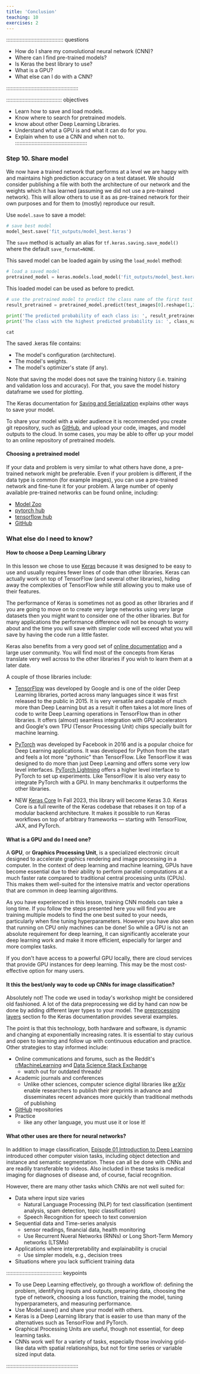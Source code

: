 ```yaml
---
title: 'Conclusion'
teaching: 10
exercises: 2
---
```


:::::::::::::::::::::::::::::::::::::: questions 

- How do I share my convolutional neural network (CNN)?
- Where can I find pre-trained models?
- Is Keras the best library to use?
- What is a GPU?
- What else can I do with a CNN?

::::::::::::::::::::::::::::::::::::::::::::::::

::::::::::::::::::::::::::::::::::::: objectives

- Learn how to save and load models.
- Know where to search for pretrained models.
- know about other Deep Learning Libraries.
- Understand what a GPU is and what it can do for you.
- Explain when to use a CNN and when not to.
::::::::::::::::::::::::::::::::::::::::::::::::


### Step 10. Share model

We now have a trained network that performs at a level we are happy with and maintains high prediction accuracy on a test dataset. We should consider publishing a file with both the architecture of our network and the weights which it has learned (assuming we did not use a pre-trained network). This will allow others to use it as as pre-trained network for their own purposes and for them to (mostly) reproduce our result.

Use `model.save` to save a model:

```python
# save best model
model_best.save('fit_outputs/model_best.keras')
```

The `save` method is actually an alias for `tf.keras.saving.save_model()` where the default `save_format=NONE`.

This saved model can be loaded again by using the `load_model` method:

```python
# load a saved model
pretrained_model = keras.models.load_model('fit_outputs/model_best.keras')
```

This loaded model can be used as before to predict.

```python
# use the pretrained model to predict the class name of the first test image
result_pretrained = pretrained_model.predict(test_images[0].reshape(1,32,32,3))

print('The predicted probability of each class is: ', result_pretrained.round(4))
print('The class with the highest predicted probability is: ', class_names[result_pretrained.argmax()])
```
```output
cat
```

The saved .keras file contains:

- The model's configuration (architecture).
- The model's weights.
- The model's optimizer's state (if any).

Note that saving the model does not save the training history (i.e. training and validation loss and accuracy). For that, you save the model history dataframe we used for plotting.

The Keras documentation for [Saving and Serialization] explains other ways to save your model.

To share your model with a wider audience it is recommended you create git repository, such as [GitHub], and upload your code, images, and model outputs to the cloud. In some cases, you may be able to offer up your model to an online repository of pretrained models.

#### Choosing a pretrained model

If your data and problem is very similar to what others have done, a pre-trained network might be preferable. Even if your problem is different, if the data type is common (for example images), you can use a pre-trained network and fine-tune it for your problem. A large number of openly available pre-trained networks can be found online, including:
- [Model Zoo]
- [pytorch hub] 
- [tensorflow hub]
- [GitHub]

### What else do I need to know?

#### How to choose a Deep Learning Library

In this lesson we chose to use [Keras] because it was designed to be easy to use and usually requires fewer lines of code than other libraries. Keras can actually work on top of TensorFlow (and several other libraries), hiding away the complexities of TensorFlow while still allowing you to make use of their features.

The performance of Keras is sometimes not as good as other libraries and if you are going to move on to create very large networks using very large datasets then you might want to consider one of the other libraries. But for many applications the performance difference will not be enough to worry about and the time you will save with simpler code will exceed what you will save by having the code run a little faster.

Keras also benefits from a very good set of [online documentation] and a large user community. You will find most of the concepts from Keras translate very well across to the other libraries if you wish to learn them at a later date.

A couple of those libraries include:

- [TensorFlow] was developed by Google and is one of the older Deep Learning libraries, ported across many languages since it was first released to the public in 2015. It is very versatile and capable of much more than Deep Learning but as a result it often takes a lot more lines of code to write Deep Learning operations in TensorFlow than in other libraries. It offers (almost) seamless integration with GPU accelerators and Google's own TPU (Tensor Processing Unit) chips specially built for machine learning.

- [PyTorch] was developed by Facebook in 2016 and is a popular choice for Deep Learning applications. It was developed for Python from the start and feels a lot more "pythonic" than TensorFlow. Like TensorFlow it was designed to do more than just Deep Learning and offers some very low level interfaces. [PyTorch Lightning] offers a higher level interface to PyTorch to set up experiments. Like TensorFlow it is also very easy to integrate PyTorch with a GPU. In many benchmarks it outperforms the other libraries.

- NEW [Keras Core] In Fall 2023, this library will become Keras 3.0. Keras Core is a full rewrite of the Keras codebase that rebases it on top of a modular backend architecture. It makes it possible to run Keras workflows on top of arbitrary frameworks — starting with TensorFlow, JAX, and PyTorch.


#### What is a GPU and do I need one?

A **GPU**, or **Graphics Processing Unit**, is a specialized electronic circuit designed to accelerate graphics rendering and image processing in a computer. In the context of deep learning and machine learning, GPUs have become essential due to their ability to perform parallel computations at a much faster rate compared to traditional central processing units (CPUs). This makes them well-suited for the intensive matrix and vector operations that are common in deep learning algorithms.

As you have experienced in this lesson, training CNN models can take a long time. If you follow the steps presented here you will find you are training multiple models to find the one best suited to your needs, particularly when fine tuning hyperparameters. However you have also seen that running on CPU only machines can be done! So while a GPU is not an absolute requirement for deep learning, it can significantly accelerate your deep learning work and make it more efficient, especially for larger and more complex tasks. 

If you don't have access to a powerful GPU locally, there are cloud services that provide GPU instances for deep learning. This may be the most cost-effective option for many users.

#### It this the best/only way to code up CNNs for image classification?

Absolutely not! The code we used in today's workshop might be considered old fashioned. A lot of the data preprocessing we did by hand can now be done by adding different layer types to your model. The [preprocessing layers] section fo the Keras documentation provides several examples.

The point is that this technology, both hardware and software, is dynamic and changing at exponentially increasing rates. It is essential to stay curious and open to learning and follow up with continuous education and practice. Other strategies to stay informed include:

 - Online communications and forums, such as the Reddit's [r/MachineLearning] and [Data Science Stack Exchange]
   - watch out for outdated threads!
 - Academic journals and conferences
   - Unlike other sciences, computer science digital libraries like [arXiv] enable researchers to publish their preprints in advance and disseminates recent advances more quickly than traditional methods of publishing
 - [GitHub] repositories
 - Practice
   - like any other language, you must use it or lose it!

#### What other uses are there for neural networks?

In addition to image classification, [Episode 01 Introduction to Deep Learning](episodes/01-introduction.md) introduced other computer vision tasks, including object detection and instance and semantic segmentation. These can all be done with CNNs and are readily transferable to videos. Also included in these tasks is medical imaging for diagnoses of disease and, of course, facial recognition. 

However, there are many other tasks which CNNs are not well suited for:

- Data where input size varies
    - Natural Language Processing (NLP) for text classification (sentiment analysis, spam detection, topic classification)
  - Speech Recognition for speech to text conversion
- Sequential data and Time-series analysis
    - sensor readings, financial data, health monitoring
    - Use Recurrent Nueral Networks (RNNs) or Long Short-Term Memory networks (LTSMs)
- Applications where interpretability and explainability is crucial
    - Use simpler models, e.g., decision trees
- Situations where you lack sufficient training data

::::::::::::::::::::::::::::::::::::: keypoints 

- To use Deep Learning effectively, go through a workflow of: defining the problem, identifying inputs and outputs, preparing data, choosing the type of network, choosing a loss function, training the model, tuning hyperparameters, and measuring performance.
- Use Model.save() and share your model with others.
- Keras is a Deep Learning library that is easier to use than many of the alternatives such as TensorFlow and PyTorch.
- Graphical Processing Units are useful, though not essential, for deep learning tasks.
- CNNs work well for a variety of tasks, especially those involving grid-like data with spatial relationships, but not for time series or variable sized input data.

::::::::::::::::::::::::::::::::::::::::::::::::

<!-- Collect your link references at the bottom of your document -->

[Saving and Serialization]: https://keras.io/api/saving/
[GitHub]: https://github.com/
[Model Zoo]: https://modelzoo.co/
[pytorch hub]: https://pytorch.org/hub/
[tensorflow hub]: https://pytorch.org/hub/
[Keras]: https://keras.io/
[online documentation]: https://keras.io/guides/
[TensorFlow]: https://www.tensorflow.org/
[PyTorch]: https://pytorch.org/
[PyTorch Lightning]: https://www.pytorchlightning.ai/
[Keras Core]: https://keras.io/keras_core/announcement/?utm_source=ADSA&utm_campaign=60c8d8b6cb-EMAIL_CAMPAIGN_2022_10_04_06_04_COPY_01&utm_medium=email&utm_term=0_5401c7226a-60c8d8b6cb-461545621
[preprocessing layers]: https://keras.io/guides/preprocessing_layers/
[r/MachineLearning]: https://www.reddit.com/r/MachineLearning/?rdt=58875
[Data Science Stack Exchange]: https://datascience.stackexchange.com/
[arXiv]: https://arxiv.org/
